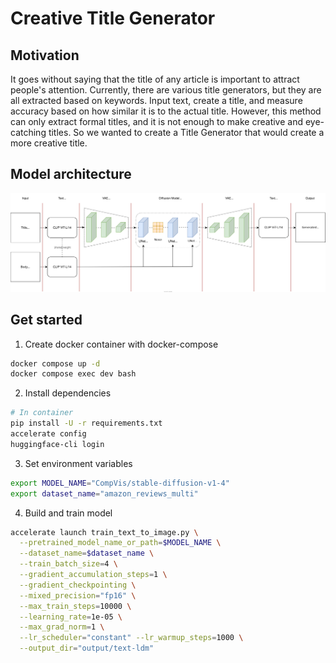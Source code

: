 # Creative Title Generator

## Motivation

It goes without saying that the title of any article is important to attract people's attention. Currently, there are various title generators, but they are all extracted based on keywords. Input text, create a title, and measure accuracy based on how similar it is to the actual title. However, this method can only extract formal titles, and it is not enough to make creative and eye-catching titles. So we wanted to create a Title Generator that would create a more creative title.

## Model architecture

<img src="./model.svg">

## Get started

1. Create docker container with docker-compose

```bash
docker compose up -d
docker compose exec dev bash
```

2. Install dependencies

```bash
# In container
pip install -U -r requirements.txt
accelerate config
huggingface-cli login
```

3. Set environment variables

```bash
export MODEL_NAME="CompVis/stable-diffusion-v1-4"
export dataset_name="amazon_reviews_multi"
```

4. Build and train model

```bash
accelerate launch train_text_to_image.py \
  --pretrained_model_name_or_path=$MODEL_NAME \
  --dataset_name=$dataset_name \
  --train_batch_size=4 \
  --gradient_accumulation_steps=1 \
  --gradient_checkpointing \
  --mixed_precision="fp16" \
  --max_train_steps=10000 \
  --learning_rate=1e-05 \
  --max_grad_norm=1 \
  --lr_scheduler="constant" --lr_warmup_steps=1000 \
  --output_dir="output/text-ldm"
```

